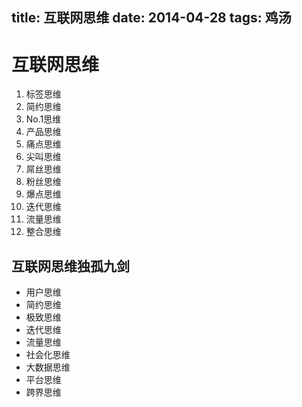 title: 互联网思维
date: 2014-04-28
tags: 鸡汤
---

# 互联网思维
1. 标签思维
2. 简约思维
3. No.1思维
4. 产品思维
5. 痛点思维
6. 尖叫思维
7. 屌丝思维
8. 粉丝思维
9. 爆点思维
10. 迭代思维
11. 流量思维
12. 整合思维

## 互联网思维独孤九剑
* 用户思维
* 简约思维
* 极致思维
* 迭代思维
* 流量思维
* 社会化思维
* 大数据思维
* 平台思维
* 跨界思维

